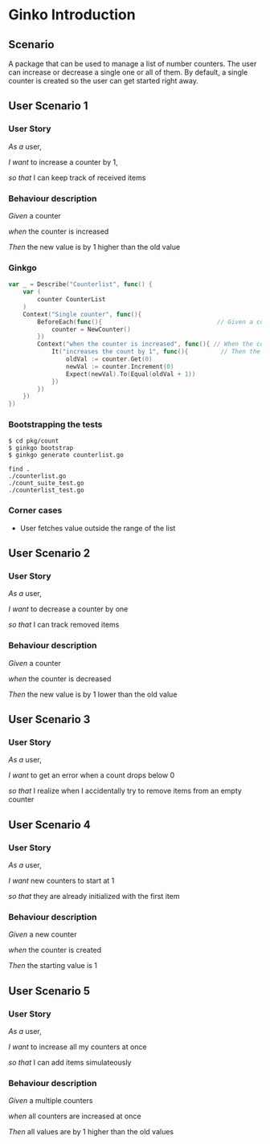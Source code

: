 # Ginko Introduction

## Scenario

A package that can be used to manage a list of number counters. The user can increase or decrease a single one or all of them.
By default, a single counter is created so the user can get started right away.


## User Scenario 1

### User Story

*As a* user,

*I want* to increase a counter by 1,

*so that* I can keep track of received items

### Behaviour description

*Given* a counter

*when* the counter is increased

*Then* the new value is by 1 higher than the old value

### Ginkgo

```go
var _ = Describe("Counterlist", func() {
	var (
		counter CounterList
	)
	Context("Single counter", func(){
		BeforeEach(func(){                                // Given a counter
			counter = NewCounter()
		})
		Context("when the counter is increased", func(){ // When the counter is increased
			It("increases the count by 1", func(){         // Then the new value is 1 higher than the old value
				oldVal := counter.Get(0)
				newVal := counter.Increment(0)
				Expect(newVal).To(Equal(oldVal + 1))
			})
		})
	})
})
```

### Bootstrapping the tests

```
$ cd pkg/count
$ ginkgo bootstrap
$ ginkgo generate counterlist.go

find .
./counterlist.go
./count_suite_test.go
./counterlist_test.go
```

### Corner cases

* User fetches value outside the range of the list


## User Scenario 2

### User Story

*As a* user,

*I want* to decrease a counter by one

*so that* I can track removed items

### Behaviour description

*Given* a counter

*when* the counter is decreased

*Then* the new value is by 1 lower than the old value

## User Scenario 3

### User Story

*As a* user,

*I want* to get an error when a count drops below 0

*so that* I realize when I accidentally try to remove items from an empty counter

## User Scenario 4

### User Story

*As a* user,

*I want* new counters to start at 1

*so that* they are already initialized with the first item

### Behaviour description

*Given* a new counter

*when* the counter is created

*Then* the starting value is 1

## User Scenario 5

### User Story

*As a* user,

*I want* to increase all my counters at once

*so that* I can add items simulateously

### Behaviour description

*Given* a multiple counters

*when* all counters are increased at once

*Then* all values are by 1 higher than the old values

